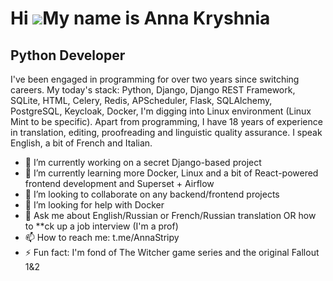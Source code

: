 Hi ![](https://user-images.githubusercontent.com/18350557/176309783-0785949b-9127-417c-8b55-ab5a4333674e.gif)My name is Anna Kryshnia
=====================================================================================================================================

Python Developer
----------------

I've been engaged in programming for over two years since switching careers. My today's stack: Python, Django, Django REST Framework, SQLite, HTML, Celery, Redis, APScheduler, Flask, SQLAlchemy, PostgreSQL, Keycloak, Docker, I'm digging into Linux environment (Linux Mint to be specific). Apart from programming, I have 18 years of experience in translation, editing, proofreading and linguistic quality assurance. I speak English, a bit of French and Italian.


- 🔭 I’m currently working on a secret Django-based project
- 🌱 I’m currently learning more Docker, Linux and a bit of React-powered frontend development and Superset + Airflow
- 👯 I’m looking to collaborate on any backend/frontend projects
- 🤔 I’m looking for help with Docker
- 💬 Ask me about English/Russian or French/Russian translation OR how to **ck up a job interview (I'm a prof)
- 📫 How to reach me: t.me/AnnaStripy 
- ⚡ Fun fact: I'm fond of The Witcher game series and the original Fallout 1&2
